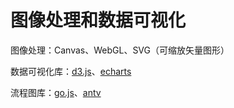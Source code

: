 # 图像处理和数据可视化

图像处理：Canvas、WebGL、SVG（可缩放矢量图形）

数据可视化库：[d3.js](https://d3js.org/)、[echarts](http://echarts.baidu.com/)


流程图库：[go.js](https://gojs.net/latest/index.html)、[antv](https://antv.alipay.com/zh-cn/index.html)